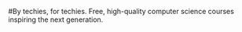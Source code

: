 #By techies, for techies. Free, high-quality computer science courses inspiring the next generation.

